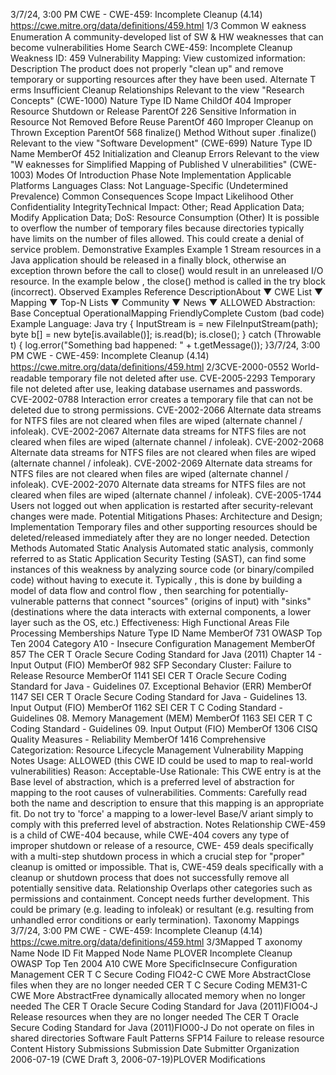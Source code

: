 3/7/24, 3:00 PM CWE - CWE-459: Incomplete Cleanup (4.14)
https://cwe.mitre.org/data/deﬁnitions/459.html 1/3
Common W eakness Enumeration
A community-developed list of SW & HW weaknesses that can become
vulnerabilities
Home Search
CWE-459: Incomplete Cleanup
Weakness ID: 459
Vulnerability Mapping: 
View customized information:
 Description
The product does not properly "clean up" and remove temporary or supporting resources after they have been used.
 Alternate T erms
Insufficient Cleanup
 Relationships
 Relevant to the view "Research Concepts" (CWE-1000)
Nature Type ID Name
ChildOf 404 Improper Resource Shutdown or Release
ParentOf 226 Sensitive Information in Resource Not Removed Before Reuse
ParentOf 460 Improper Cleanup on Thrown Exception
ParentOf 568 finalize() Method Without super .finalize()
 Relevant to the view "Software Development" (CWE-699)
Nature Type ID Name
MemberOf 452 Initialization and Cleanup Errors
 Relevant to the view "W eaknesses for Simplified Mapping of Published V ulnerabilities" (CWE-1003)
 Modes Of Introduction
Phase Note
Implementation
 Applicable Platforms
Languages
Class: Not Language-Specific (Undetermined Prevalence)
 Common Consequences
Scope Impact Likelihood
Other
Confidentiality
IntegrityTechnical Impact: Other; Read Application Data; Modify Application Data; DoS: Resource Consumption (Other)
It is possible to overflow the number of temporary files because directories typically have limits on
the number of files allowed. This could create a denial of service problem.
 Demonstrative Examples
Example 1
Stream resources in a Java application should be released in a finally block, otherwise an exception thrown before the call to close()
would result in an unreleased I/O resource. In the example below , the close() method is called in the try block (incorrect).
 Observed Examples
Reference DescriptionAbout ▼ CWE List ▼ Mapping ▼ Top-N Lists ▼ Community ▼ News ▼
ALLOWED
Abstraction: Base
Conceptual OperationalMapping
FriendlyComplete Custom
(bad code) Example Language: Java 
try {
InputStream is = new FileInputStream(path);
byte b[] = new byte[is.available()];
is.read(b);
is.close();
} catch (Throwable t) {
log.error("Something bad happened: " + t.getMessage());
}3/7/24, 3:00 PM CWE - CWE-459: Incomplete Cleanup (4.14)
https://cwe.mitre.org/data/deﬁnitions/459.html 2/3CVE-2000-0552 World-readable temporary file not deleted after use.
CVE-2005-2293 Temporary file not deleted after use, leaking database usernames and passwords.
CVE-2002-0788 Interaction error creates a temporary file that can not be deleted due to strong permissions.
CVE-2002-2066 Alternate data streams for NTFS files are not cleared when files are wiped (alternate channel /
infoleak).
CVE-2002-2067 Alternate data streams for NTFS files are not cleared when files are wiped (alternate channel /
infoleak).
CVE-2002-2068 Alternate data streams for NTFS files are not cleared when files are wiped (alternate channel /
infoleak).
CVE-2002-2069 Alternate data streams for NTFS files are not cleared when files are wiped (alternate channel /
infoleak).
CVE-2002-2070 Alternate data streams for NTFS files are not cleared when files are wiped (alternate channel /
infoleak).
CVE-2005-1744 Users not logged out when application is restarted after security-relevant changes were made.
 Potential Mitigations
Phases: Architecture and Design; Implementation
Temporary files and other supporting resources should be deleted/released immediately after they are no longer needed.
 Detection Methods
Automated Static Analysis
Automated static analysis, commonly referred to as Static Application Security Testing (SAST), can find some instances of this
weakness by analyzing source code (or binary/compiled code) without having to execute it. Typically , this is done by building a
model of data flow and control flow , then searching for potentially-vulnerable patterns that connect "sources" (origins of input)
with "sinks" (destinations where the data interacts with external components, a lower layer such as the OS, etc.)
Effectiveness: High
 Functional Areas
File Processing
 Memberships
Nature Type ID Name
MemberOf 731 OWASP Top Ten 2004 Category A10 - Insecure Configuration Management
MemberOf 857 The CER T Oracle Secure Coding Standard for Java (2011) Chapter 14 - Input Output (FIO)
MemberOf 982 SFP Secondary Cluster: Failure to Release Resource
MemberOf 1141 SEI CER T Oracle Secure Coding Standard for Java - Guidelines 07. Exceptional Behavior
(ERR)
MemberOf 1147 SEI CER T Oracle Secure Coding Standard for Java - Guidelines 13. Input Output (FIO)
MemberOf 1162 SEI CER T C Coding Standard - Guidelines 08. Memory Management (MEM)
MemberOf 1163 SEI CER T C Coding Standard - Guidelines 09. Input Output (FIO)
MemberOf 1306 CISQ Quality Measures - Reliability
MemberOf 1416 Comprehensive Categorization: Resource Lifecycle Management
 Vulnerability Mapping Notes
Usage: ALLOWED (this CWE ID could be used to map to real-world vulnerabilities)
Reason: Acceptable-Use
Rationale:
This CWE entry is at the Base level of abstraction, which is a preferred level of abstraction for mapping to the root causes of
vulnerabilities.
Comments:
Carefully read both the name and description to ensure that this mapping is an appropriate fit. Do not try to 'force' a mapping to a
lower-level Base/V ariant simply to comply with this preferred level of abstraction.
 Notes
Relationship
CWE-459 is a child of CWE-404 because, while CWE-404 covers any type of improper shutdown or release of a resource, CWE-
459 deals specifically with a multi-step shutdown process in which a crucial step for "proper" cleanup is omitted or impossible. That
is, CWE-459 deals specifically with a cleanup or shutdown process that does not successfully remove all potentially sensitive data.
Relationship
Overlaps other categories such as permissions and containment. Concept needs further development. This could be primary (e.g.
leading to infoleak) or resultant (e.g. resulting from unhandled error conditions or early termination).
 Taxonomy Mappings
3/7/24, 3:00 PM CWE - CWE-459: Incomplete Cleanup (4.14)
https://cwe.mitre.org/data/deﬁnitions/459.html 3/3Mapped T axonomy Name Node ID Fit Mapped Node Name
PLOVER Incomplete Cleanup
OWASP Top Ten 2004 A10 CWE More
SpecificInsecure Configuration Management
CER T C Secure Coding FIO42-C CWE More
AbstractClose files when they are no longer needed
CER T C Secure Coding MEM31-C CWE More
AbstractFree dynamically allocated memory when no longer
needed
The CER T Oracle Secure
Coding Standard for Java
(2011)FIO04-J Release resources when they are no longer needed
The CER T Oracle Secure
Coding Standard for Java
(2011)FIO00-J Do not operate on files in shared directories
Software Fault Patterns SFP14 Failure to release resource
 Content History
 Submissions
Submission Date Submitter Organization
2006-07-19
(CWE Draft 3, 2006-07-19)PLOVER
 Modifications